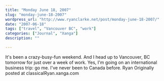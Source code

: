 ```yaml
---
title: "Monday June 18, 2007"
slug: "monday-june-18-2007"
wordpress_url: "http://www.ryanclarke.net/post/monday-june-18-2007/"
date: "2007-06-18"
tags: ["travel", "Vancouver BC", "work"]
categories: ["Journal", "Xanga"]
description: ""

---
```


It's been a crazy-busy-fun weekend. And I head up to Vancouver, BC tomorrow for just over a week of work. Yes, I'm going on an international business trip: go me.
I've never been to Canada before.
Ryan
Originally posted at classicalRyan.xanga.com
